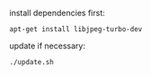 install dependencies first: 

    apt-get install libjpeg-turbo-dev

update if necessary: 

    ./update.sh
